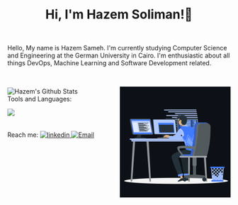 <h1 align="center">Hi, I'm Hazem Soliman!👋</h1>
<br>
<p> Hello, My name is Hazem Sameh. I'm currently studying Computer Science and Engineering at the German University in Cairo. I'm enthusiastic about all things DevOps, Machine Learning and Software Development related. </p>
<br>
<p><img align="right" src="https://github.com/HazemSoliman9/HazemSoliman/blob/main/animation_500_kxa883sd.gif" width=250 /></p>


<img align="center" src="https://github-readme-stats.vercel.app/api?username=HazemSoliman9&show_icons=true&title_color=fff&icon_color=79ff97&text_color=efefef&bg_color=24292e&include_all_commits=true&theme=radical" alt="Hazem's Github Stats">
<br>
Tools and Languages:
<p>
  <a href="https://skillicons.dev">
    <img src="https://skillicons.dev/icons?i=git,kubernetes,docker,aws,azure,arduino,bash,githubactions,java,js,html,css,linux,mongodb,typescript,react,nodejs,express,powershell,py&perline=9" />
  </a>
</p>
<br>
Reach me:

<a href="https://www.linkedin.com/in/hazemsameh/" target="_blank">
<img src=https://img.shields.io/badge/linkedin-%231E77B5.svg?&style=for-the-badge&logo=linkedin&logoColor=white alt=linkedin style="margin-bottom: 5px;" />
</a>

  <a href="mailto:hazemsamehhh@gmail.com" target="_blank">
<img src="https://img.shields.io/badge/Gmail-D14836?style=for-the-badge&logo=gmail&logoColor=white" alt=Email style="margin-bottom: 5px;" />
</a> 

